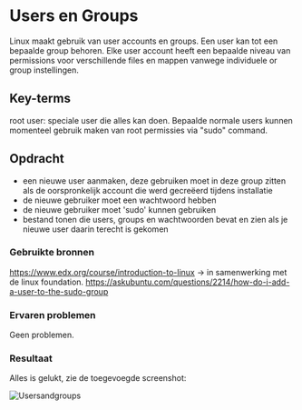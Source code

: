 # Users en Groups
Linux maakt gebruik van user accounts en groups. Een user kan tot een bepaalde group behoren.  Elke user account heeft een bepaalde niveau van permissions voor verschillende files en mappen vanwege individuele or group instellingen. 

## Key-terms
root user: speciale user die alles kan doen. Bepaalde normale users kunnen momenteel gebruik maken van root permissies via "sudo" command.


## Opdracht
- een nieuwe user aanmaken, deze gebruiken moet in deze group zitten als de oorspronkelijk account die werd gecreëerd tijdens installatie
- de nieuwe gebruiker moet een wachtwoord hebben
- de nieuwe gebruiker moet 'sudo' kunnen gebruiken
- bestand tonen die users, groups en wachtwoorden bevat en zien als je nieuwe user daarin terecht is gekomen

### Gebruikte bronnen
https://www.edx.org/course/introduction-to-linux -> in samenwerking met de linux foundation.
https://askubuntu.com/questions/2214/how-do-i-add-a-user-to-the-sudo-group

### Ervaren problemen
Geen problemen.

### Resultaat
Alles is gelukt, zie de toegevoegde screenshot:

![Usersandgroups](https://user-images.githubusercontent.com/95615509/145000869-134bc1b7-d0ac-412b-a93a-a50dc6492213.png)
